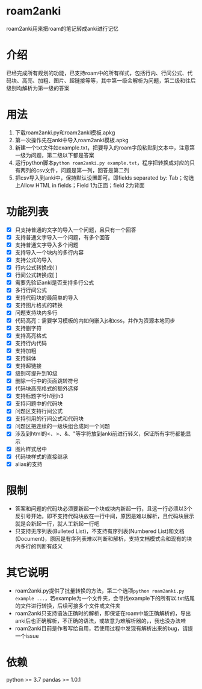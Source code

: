 # roam2anki
roam2anki用来把roam的笔记转成anki进行记忆

# 介绍
已经完成所有规划的功能，已支持roam中的所有样式，包括行内、行间公式、代码块、高亮、加粗、图片、超链接等等，其中第一级会解析为问题，第二级和往后级别均解析为第一级的答案

# 用法
1. 下载roam2anki.py和roam2anki模板.apkg
2. 第一次操作先在anki中导入roam2anki模板.apkg
3. 新建一个txt文件如example.txt，把要导入的roam字段粘贴到文本中，注意第一级为问题，第二级以下都是答案
4. 运行python脚本`python roam2anki.py example.txt`，程序把转换成对应的只有两列的csv文件，问题是第一列，回答是第二列
5. 把csv导入到anki中，保持默认设置即可。即fields separated by: Tab；勾选上Allow HTML in fields；Field 1为正面；field 2为背面

# 功能列表
* [x] 只支持普通的文字的导入一个问题，且只有一个回答
* [x] 支持普通文字导入一个问题，有多个回答
* [x] 支持普通文字导入多个问题
* [x] 支持导入一个块内的多行内容
* [x] 支持公式的导入
* [x] 行内公式转换成\( \)
* [x] 行间公式转换成\[ \]
* [x] 需要先验证anki是否支持多行公式
* [x] 多行行间公式
* [x] 支持代码块的最简单的导入
* [x] 支持图片格式的转换
* [x] 问题支持块内多行
* [x] 代码高亮：需要学习模板的内如何嵌入js和css，并作为资源本地同步
* [x] 支持删字符
* [x] 支持高亮格式
* [x] 支持行内代码
* [x] 支持加粗
* [x] 支持斜体
* [x] 支持超链接
* [x] 级别可提升到10级
* [x] 删除一行中的页面跳转符号
* [x] 代码块高亮格式的额外选择
* [x] 支持标题字号h1到h3
* [x] 支持问题中的代码块
* [x] 问题区支持行间公式
* [x] 支持引用的行间公式和代码块
* [x] 问题区把连续的一级块组合成同一个问题
* [x] 涉及到html的<、>、&、"等字符放到anki前进行转义，保证所有字符都能显示
* [x] 图片样式居中
* [x] 代码块样式的直接继承
* [x] alias的支持

# 限制
- 答案和问题的代码块必须要新起一个块或块内新起一行，且这一行必须以3个反引号开始，即不支持代码块放在一行中间，原因是难以解析，且代码块展示就是会新起一行，就人工新起一行吧
- 只支持无序列表(Bulleted List)，不支持有序列表(Numbered List)和文档(Document)，原因是有序列表难以判断和解析，支持文档模式会和现有的块内多行的判断有歧义

# 其它说明
- roam2anki.py提供了批量转换的方法，第二个选项`python roam2anki.py example ...`，若example为一个文件夹，会寻找example下的所有以.txt结尾的文件进行转换，后续可接多个文件或文件夹
- roam2anki只支持语法正确时的解析，即保证在roam中能正确解析的，导出anki后也正确解析，不正确的语法，或故意为难解析器的，，我也没办法哇
- roam2anki目前是作者写给自用，若使用过程中发现有解析出来的bug，请提一个issue

# 依赖
python >= 3.7
pandas >= 1.0.1